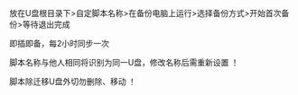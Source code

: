 放在U盘根目录下>自定脚本名称>在备份电脑上运行>选择备份方式>开始首次备份>等待退出完成

即插即备，每2小时同步一次

脚本名称与他人相同将识别为同一U盘，修改名称后需重新设置 ！

脚本除迁移U盘外切勿删除、移动 ！